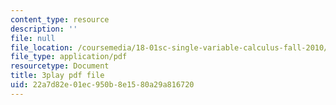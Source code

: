 ```yaml
---
content_type: resource
description: ''
file: null
file_location: /coursemedia/18-01sc-single-variable-calculus-fall-2010/22a7d82e01ec950b8e1580a29a816720_ShGBRUx2ub8.pdf
file_type: application/pdf
resourcetype: Document
title: 3play pdf file
uid: 22a7d82e-01ec-950b-8e15-80a29a816720
---
```

